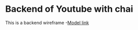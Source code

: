 # Backend of Youtube with chai

This is a backend wireframe -[Model link](https://app.eraser.io/workspace/YtPqZ1VogxGy1jzIDkzj?origin=share)
